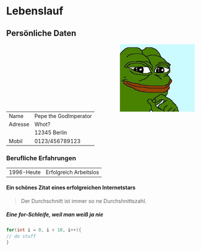 # Lebenslauf
## Persönliche Daten
<div>
<img src="Bild.jpg" alt="Profilbild" width="200px" height="180px" align="right">
</div>
<table>	
   <tr>
        <td>Name</td>
	<td>Pepe the GodImperator</td>
    </tr>
    <tr>
	<td>Adresse</td>
        <td>Whot?</td>
    </tr>
    <tr>
        <td></td>
	<td>12345 Berlin</td>
    </tr>
    <tr>
	<td>Mobil</td>
        <td>0123/456789123</td>
    </tr>
</table>

### Berufliche Erfahrungen
<table>	
   <tr>
        <td>1996-Heute</td>
	<td>Erfolgreich Arbeitslos</td>
    </tr>
</table>

#### Ein schönes Zitat eines erfolgreichen Internetstars
> Der Durchschnitt ist immer so ne Durchshnittszahl.

##### Eine for-Schleife, weil man weiß ja nie
```C++
for(int i = 0, i < 10, i++){
// do stuff
}
```
